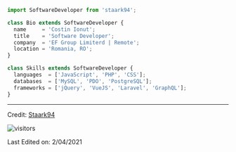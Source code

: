 
```js
import SoftwareDeveloper from 'staark94';

class Bio extends SoftwareDeveloper {
  name     = 'Costin Ionut';
  title    = 'Software Developer';
  company  = 'EF Group Limiterd | Remote';
  location = 'Romania, RO';
}

class Skills extends SoftwareDeveloper {
  languages  = ['JavaScript', 'PHP', 'CSS'];
  databases  = ['MySQL', 'PDO', 'PostgreSQL'];
  frameworks = ['jQuery', 'VueJS', 'Laravel', 'GraphQL'];
}
```
----
Credit: [Staark94](https://github.com/staark94)

![visitors](https://visitor-badge.laobi.icu/badge?page_id=Staark94)


Last Edited on: 2/04/2021
